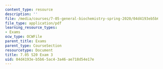 ```yaml
---
content_type: resource
description: ''
file: /media/courses/7-05-general-biochemistry-spring-2020/04d4193eb5b65ac43a46ae718d54e17e_MIT7_05S20_Exam_3_2019.pdf
file_type: application/pdf
learning_resource_types:
- Exams
ocw_type: OCWFile
parent_title: Exams
parent_type: CourseSection
resourcetype: Document
title: 7.05 S20 Exam 3
uid: 04d4193e-b5b6-5ac4-3a46-ae718d54e17e
---
```

